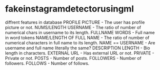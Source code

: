 ﻿# fakeinstagramdetectorusingml


diffrent features in database
PROFILE PICTURE - The user has profile picture or not.
NUMS/LENGTH USERNAME - The ratio of number of numerical chars in username to its length.
FULLNAME WORDS - Full name in word tokens
NAME/LENGTH OF FULL NAME - The ratio of number of numerical characters in full name to its length.
NAME == USERNAME - Are username and full name literally the same?
DESCRIPTION LENGTH - Bio length in characters.
EXTERNAL URL - Has external URL or not.
PRIVATE - Private or not.
POSTS - Number of posts.
FOLLOWERS - Number of followers.
FOLLOWS - Number of follows.
